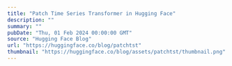 ```yaml
---
title: "Patch Time Series Transformer in Hugging Face"
description: ""
summary: ""
pubDate: "Thu, 01 Feb 2024 00:00:00 GMT"
source: "Hugging Face Blog"
url: "https://huggingface.co/blog/patchtst"
thumbnail: "https://huggingface.co/blog/assets/patchtst/thumbnail.png"
---
```


